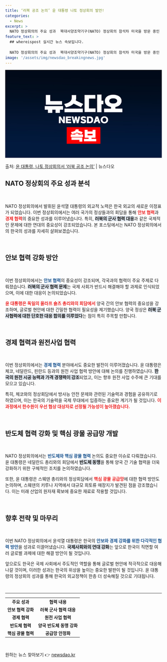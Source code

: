 ```yaml
---
title: ‘러북 공조 논의’ 윤 대통령 나토 정상회의 발언!
categories:
  - News
excerpt: >
  NATO 정상회의의 주요 성과  북대서양조약기구(NATO) 정상회의 참석차 미국을 방문 중인 윤석열 대통령은…
feature_text: >
  ## whereispost 실시간 뉴스 속보입니다.

  NATO 정상회의의 주요 성과  북대서양조약기구(NATO) 정상회의 참석차 미국을 방문 중인 윤석열 대통령은…
image: '/assets/img/newsdao_breakingnews.jpg'
---
```


![뉴스다오 속보](/assets/img/newsdao_breakingnews.jpg)

<p>출처: <a href="https://newsdao.kr/4751" rel="dofollow">윤 대통령, 나토 정상회의서 ‘러북 공조 논의’</a> | 뉴스다오</p>

<h2 data-ke-size="size26">NATO 정상회의 주요 성과 분석</h2>

<p data-ke-size="size16">&nbsp;</p>

NATO 정상회의에서 발휘된 윤석열 대통령의 외교적 노력은 한국 외교의 새로운 이정표가 되었습니다. 이번 정상회의에서는 여러 국가의 정상들과의 회담을 통해 <b><span style="color: #ee2323;">안보 협력</span></b>과 <b><span style="color: #ee2323;">경제 협력</span></b>의 중요한 성과를 이루어냈습니다. 특히, <b><span style="background-color: #21538527;">러북의 군사 협력 대응</span></b>과 같은 국제적인 문제에 대한 연대의 중요성이 강조되었습니다. 본 포스팅에서는 NATO 정상회의에서의 한국의 성과를 자세히 살펴보겠습니다.

<p data-ke-size="size16">&nbsp;</p>

<h2 data-ke-size="size26">안보 협력 강화 방안</h2>

<p data-ke-size="size16">&nbsp;</p>

이번 정상회의에서는 <b><span style="color: #1a5490;">안보 협력</span></b>의 중요성이 강조되며, 각국과의 협력이 주요 주제로 다뤄졌습니다. <b><span style="background-color: #21538527;">러북의 군사 협력 문제</span></b>는 국제 사회가 반드시 해결해야 할 과제로 인식되었으며, 이에 대한 대응이 논의되었습니다.

<b><span style="color: #ee2323;">윤 대통령은 독일의 올라프 숄츠 총리와의 회담에서</span></b> 양국 간의 안보 협력의 중요성을 강조하며, 글로벌 현안에 대한 긴밀한 협력이 필요성을 제기했습니다. 양국 정상은 <b><span style="background-color: #21538527;">러북 군사협력에 대한 단호한 대응 합의를 이루었다</span></b>는 점이 특히 주목할 만합니다.

<p data-ke-size="size16">&nbsp;</p>

<h2 data-ke-size="size26">경제 협력과 원전사업 협력</h2>

<p data-ke-size="size16">&nbsp;</p>

이번 정상회의에서는 <b><span style="color: #1a5490;">경제 협력</span></b> 분야에서도 중요한 발전이 이루어졌습니다. 윤 대통령은 체코, 네덜란드, 핀란드 등과의 원전 사업 협력 방안에 대해 논의를 진행하였습니다. <b><span style="background-color: #21538527;">한국의 원전 시공 능력과 가격 경쟁력이 강조</span></b>되었고, 이는 향후 원전 사업 수주에 큰 기대를 모으고 있습니다.

특히, 체코와의 정상회담에서 방사능 안전 문제와 관련된 기술력과 경험을 공유하기로 하였으며, 이는 한국의 기술력을 국제 무대에서 입증하는 중요한 계기가 될 것입니다. <b><span style="color: #ee2323;">이 과정에서 한수원이 우선 협상 대상자로 선정될 가능성이 높아졌습니다.</span></b>

<p data-ke-size="size16">&nbsp;</p>

<h2 data-ke-size="size26">반도체 협력 강화 및 핵심 광물 공급망 개발</h2>

<p data-ke-size="size16">&nbsp;</p>

NATO 정상회의에서는 <b><span style="color: #1a5490;">반도체와 핵심 광물 협력</span></b> 논의도 중요한 이슈로 다뤄졌습니다. 윤 대통령은 네덜란드 총리와의 회담에서 <b><span style="background-color: #21538527;">반도체 동맹</span></b>을 통해 양국 간 기술 협력을 더욱 강화하기 위한 구체적인 조치를 논의하였습니다. 

또한, 윤 대통령은 스웨덴 총리와의 정상회담에서 <b><span style="color: #ee2323;">핵심 광물 공급망</span></b>에 대한 협력 방안도 논의하며, 스웨덴의 키루나 지역에서 대규모 희토류 매장지가 발견된 점을 강조했습니다. 이는 미래 산업의 원자재 확보에 중요한 재료로 작용할 것입니다.

<p data-ke-size="size16">&nbsp;</p>

<h2 data-ke-size="size26">향후 전략 및 마무리</h2>

<p data-ke-size="size16">&nbsp;</p>

이번 NATO 정상회의에서 윤석열 대통령은 한국의 <b><span style="color: #1a5490;">안보와 경제 강화를 위한 다각적인 협력 방안</span></b>을 성과로 이끌어냈습니다. <b><span style="background-color: #21538527;">국제사회와의 연대 강화</span></b>는 앞으로 한국이 직면할 여러 글로벌 과제에 대한 해결 방안이 될 것입니다. 

앞으로도 한국은 국제 사회에서 주도적인 역할을 통해 글로벌 현안에 적극적으로 대응해 나갈 것이며, 이러한 성과는 한국의 위상을 높이는 중요한 발판이 될 것입니다. 윤 대통령의 정상회의 성과를 통해 한국의 외교정책이 한층 더 성숙해질 것으로 기대됩니다.

<p data-ke-size="size16">&nbsp;</p>

<hr>

<table style="width: 100%; border-collapse: collapse;">
<tr>
<td style="text-align: center; height: 17px;"><b>주요 성과</b></td>
<td style="text-align: center; height: 17px;"><b>협력 내용</b></td>
</tr>
<tr>
<td style="text-align: center; height: 17px;"><b>안보 협력 강화</b></td>
<td style="text-align: center; height: 17px;"><b>러북 군사 협력 대응</b></td>
</tr>
<tr>
<td style="text-align: center; height: 17px;"><b>경제 협력</b></td>
<td style="text-align: center; height: 17px;"><b>원전 사업 협력</b></td>
</tr>
<tr>
<td style="text-align: center; height: 17px;"><b>반도체 협력</b></td>
<td style="text-align: center; height: 17px;"><b>양국 반도체 동맹 강화</b></td>
</tr>
<tr>
<td style="text-align: center; height: 17px;"><b>핵심 광물 협력</b></td>
<td style="text-align: center; height: 17px;"><b>공급망 안정화</b></td>
</tr>
</table>
<p data-ke-size="size16">&nbsp;</p> 

원하는 뉴스 찾아보기 👉 <a href="https://newsdao.kr" rel="dofollow">newsdao.kr</a>


